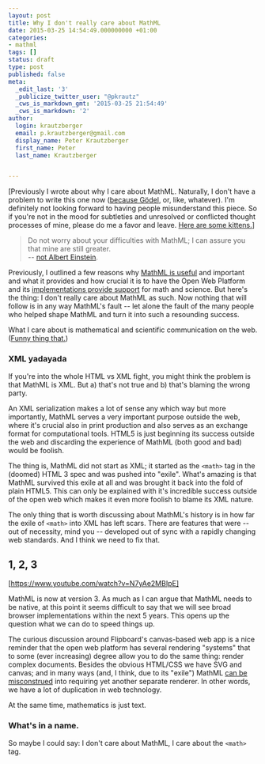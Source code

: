 ```yaml
---
layout: post
title: Why I don't really care about MathML
date: 2015-03-25 14:54:49.000000000 +01:00
categories:
- mathml
tags: []
status: draft
type: post
published: false
meta:
  _edit_last: '3'
  _publicize_twitter_user: "@pkrautz"
  _cws_is_markdown_gmt: '2015-03-25 21:54:49'
  _cws_is_markdown: '2'
author:
  login: krautzberger
  email: p.krautzberger@gmail.com
  display_name: Peter Krautzberger
  first_name: Peter
  last_name: Krautzberger


---
```


[Previously I wrote about why I care about MathML. Naturally, I don't have a problem to write this one now ([because Gödel](http://www.ams.org/notices/200703/rev-raatikainen.pdf), or, like, whatever). I'm definitely not looking forward to having people misunderstand this piece. So if you're not in the mood for subtleties and unresolved or conflicted thought processes of mine, please do me a favor and leave. [Here are some kittens.](https://www.youtube.com/results?search_query=kittens)]

> Do not worry about your difficulties with MathML; I can assure you that mine are still greater.  
>  -- [not Albert Einstein](http://en.wikiquote.org/wiki/Albert_Einstein#1940s).

Previously, I outlined a few reasons why [MathML is useful](http://boolesrings.org/krautzberger/2014/12/26/why-i-care-about-mathml/) and important and what it provides and how crucial it is to have the Open Web Platform and its [implementations provide support](http://boolesrings.org/krautzberger/2014/12/29/bonus-round-why-i-care-about-native-mathml/) for math and science. But here's the thing: I don't really care about MathML as such. Now nothing that will follow is in any way MathML's fault -- let alone the fault of the many people who helped shape MathML and turn it into such a resounding success.

What I care about is mathematical and scientific communication on the web. ([Funny thing that.](http://www.w3.org/Math/Documents/Charter2006.html#mission))

### XML yadayada

If you're into the whole HTML vs XML fight, you might think the problem is that MathML is XML. But a) that's not true and b) that's blaming the wrong party.

An XML serialization makes a lot of sense any which way but more importantly, MathML serves a very important purpose outside the web, where it's crucial also in print production and also serves as an exchange format for computational tools. HTML5 is just beginning its success outside the web and discarding the experience of MathML (both good and bad) would be foolish.

The thing is, MathML did not start as XML; it started as the `<math>` tag in the (doomed) HTML 3 spec and was pushed into "exile". What's amazing is that MathML survived this exile at all and was brought it back into the fold of plain HTML5\. This can only be explained with it's incredible success outside of the open web which makes it even more foolish to blame its XML nature.

The only thing that is worth discussing about MathML's history is in how far the exile of `<math>` into XML has left scars. There are features that were -- out of necessity, mind you -- developed out of sync with a rapidly changing web standards. And I think we need to fix that.

## 1, 2, 3

[https://www.youtube.com/watch?v=N7yAe2MBIpE]

MathML is now at version 3\. As much as I can argue that MathML needs to be native, at this point it seems difficult to say that we will see broad browser implementations within the next 5 years. This opens up the question what we can do to speed things up.

The curious discussion around Flipboard's canvas-based web app is a nice reminder that the open web platform has several rendering "systems" that to some (ever increasing) degree allow you to do the same thing: render complex documents. Besides the obvious HTML/CSS we have SVG and canvas; and in many ways (and, I think, due to its "exile") MathML [can be misconstrued](https://plus.google.com/+OjanVafai/posts/Czz9Aaw2L5z) into requiring yet another separate renderer. In other words, we have a lot of duplication in web technology.

At the same time, mathematics is just text.

### What's in a name.

So maybe I could say: I don't care about MathML, I care about the `<math>` tag.